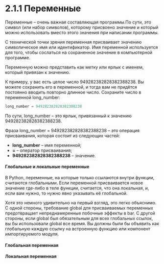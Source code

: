 # 2.1.1 Переменные

Переменные – очень важная составляющая программы.По сути, это символ \(или набор символов\), которому присвоено значение и который можно использовать вместо этого значения при написании программы.

С технической точки зрения переменная присваивает значению символическое имя или идентификатор. Имя переменной используется для того, чтобы сослаться на сохраненное значение в компьютерной программе.

Переменную можно представить как метку или ярлык с именем, который привязан к значению.

К примеру, у вас есть целое число 949282382828382388238. Вы можете сохранить его в переменной, и тогда вам не придётся постоянно вводить повторно длинное число. Сохраните число в переменной long\_number:

```py
long_number = 949282382828382388238 
```

По сути, long\_number – это ярлык, привязанный к значению 949282382828382388238.

Фраза long\_number = 949282382828382388238 – это операция присваивания, которая состоит из следующих частей:

* **long\_number** – имя переменной;
* **=** – оператор присваивания;
* **949282382828382388238** – значение.

#### Глобальные и локальные переменные

В Python, переменные, на которые только ссылаются внутри функции, считаются глобальными. Если переменной присваивается новое значение где-либо в теле функции, считается, что она локальная, и, если вам нужно, то нужно явно указывать её глобальной.

Хотя это немного удивительно на первый взгляд, это легко объяснимо. С одной стороны, требование global для присваиваемых переменных предотвращает непреднамеренные побочные эффекты в bar. С другой стороны, если global был обязательным для всех глобальных ссылок, вы бы использовали global все время. Вы должны были бы объявить как глобальную каждую ссылку на встроенную функцию или компонент импортируемого модуля.

#### Глобальная переменная

#### Локальная переменная




